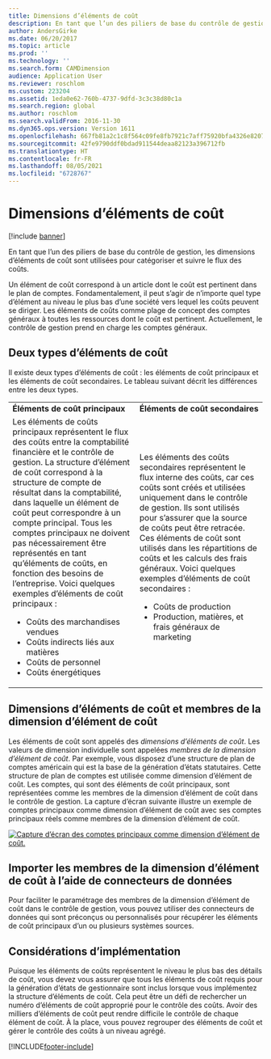 ```yaml
---
title: Dimensions d’éléments de coût
description: En tant que l’un des piliers de base du contrôle de gestion, les dimensions d’éléments de coût sont utilisées pour catégoriser et suivre le flux des coûts.
author: AndersGirke
ms.date: 06/20/2017
ms.topic: article
ms.prod: ''
ms.technology: ''
ms.search.form: CAMDimension
audience: Application User
ms.reviewer: roschlom
ms.custom: 223204
ms.assetid: 1eda0e62-760b-4737-9dfd-3c3c38d80c1a
ms.search.region: global
ms.author: roschlom
ms.search.validFrom: 2016-11-30
ms.dyn365.ops.version: Version 1611
ms.openlocfilehash: 667fb81a2c1c8f564c09fe8fb7921c7aff75920bfa4326e82078583df61576e0
ms.sourcegitcommit: 42fe9790ddf0bdad911544deaa82123a396712fb
ms.translationtype: HT
ms.contentlocale: fr-FR
ms.lasthandoff: 08/05/2021
ms.locfileid: "6728767"
---
```

# <a name="cost-element-dimensions"></a>Dimensions d’éléments de coût

[!include [banner](../includes/banner.md)]

En tant que l’un des piliers de base du contrôle de gestion, les dimensions d’éléments de coût sont utilisées pour catégoriser et suivre le flux des coûts. 

Un élément de coût correspond à un article dont le coût est pertinent dans le plan de comptes. Fondamentalement, il peut s’agir de n’importe quel type d’élément au niveau le plus bas d’une société vers lequel les coûts peuvent se diriger. Les éléments de coûts comme plage de concept des comptes généraux à toutes les ressources dont le coût est pertinent. Actuellement, le contrôle de gestion prend en charge les comptes généraux.

## <a name="two-types-of-cost-elements"></a>Deux types d’éléments de coût
Il existe deux types d’éléments de coût : les éléments de coût principaux et les éléments de coût secondaires. Le tableau suivant décrit les différences entre les deux types.

<table>
<colgroup>
<col width="50%" />
<col width="50%" />
</colgroup>
<tbody>
<tr class="odd">
<td><strong>Éléments de coût principaux</strong></td>
<td><strong>Éléments de coût secondaires</strong></td>
</tr>
<tr class="even">
<td>Les éléments de coûts principaux représentent le flux des coûts entre la comptabilité financière et le contrôle de gestion. La structure d’élément de coût correspond à la structure de compte de résultat dans la comptabilité, dans laquelle un élément de coût peut correspondre à un compte principal. Tous les comptes principaux ne doivent pas nécessairement être représentés en tant qu’éléments de coûts, en fonction des besoins de l’entreprise. Voici quelques exemples d’éléments de coût principaux :
<ul>
<li>Coûts des marchandises vendues</li>
<li>Coûts indirects liés aux matières</li>
<li>Coûts de personnel</li>
<li>Coûts énergétiques</li>
</ul></td>
<td>Les éléments des coûts secondaires représentent le flux interne des coûts, car ces coûts sont créés et utilisées uniquement dans le contrôle de gestion. Ils sont utilisés pour s’assurer que la source de coûts peut être retracée. Ces éléments de coût sont utilisés dans les répartitions de coûts et les calculs des frais généraux. Voici quelques exemples d’éléments de coût secondaires :
<ul>
<li>Coûts de production</li>
<li>Production, matières, et frais généraux de marketing</li>
</ul></td>
</tr>
</tbody>
</table>

## <a name="cost-element-dimensions-and-cost-element-dimension-members"></a>Dimensions d’éléments de coût et membres de la dimension d’élément de coût
Les éléments de coût sont appelés des *dimensions d’éléments de coût*. Les valeurs de dimension individuelle sont appelées *membres de la dimension d’élément de coût*. Par exemple, vous disposez d’une structure de plan de comptes américain qui est la base de la génération d’états statutaires. Cette structure de plan de comptes est utilisée comme dimension d’élément de coût. Les comptes, qui sont des éléments de coût principaux, sont représentées comme les membres de la dimension d’élément de coût dans le contrôle de gestion. La capture d’écran suivante illustre un exemple de comptes principaux comme dimension d’élément de coût avec ses comptes principaux réels comme membres de la dimension d’élément de coût. 

[![Capture d’écran des comptes principaux comme dimension d’élément de coût.](./media/cost-element-dimensions.png)](./media/cost-element-dimensions.png)

## <a name="import-cost-element-dimension-members-through-data-connectors"></a>Importer les membres de la dimension d’élément de coût à l’aide de connecteurs de données
Pour faciliter le paramétrage des membres de la dimension d’élément de coût dans le contrôle de gestion, vous pouvez utiliser des connecteurs de données qui sont préconçus ou personnalisés pour récupérer les éléments de coût principaux d’un ou plusieurs systèmes sources.

## <a name="implementation-considerations"></a>Considérations d’implémentation
Puisque les éléments de coûts représentent le niveau le plus bas des détails de coût, vous devez vous assurer que tous les éléments de coût requis pour la génération d’états de gestionnaire sont inclus lorsque vous implémentez la structure d’éléments de coût. Cela peut être un défi de rechercher un numéro d’éléments de coût approprié pour le contrôle des coûts. Avoir des milliers d’éléments de coût peut rendre difficile le contrôle de chaque élément de coût. À la place, vous pouvez regrouper des éléments de coût et gérer le contrôle des coûts à un niveau agrégé.





[!INCLUDE[footer-include](../../includes/footer-banner.md)]